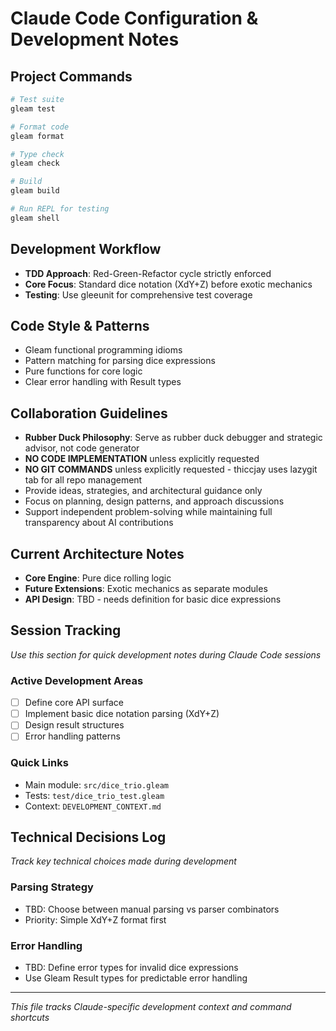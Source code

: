 # Claude Code Configuration & Development Notes

## Project Commands
```bash
# Test suite
gleam test

# Format code  
gleam format

# Type check
gleam check

# Build
gleam build

# Run REPL for testing
gleam shell
```

## Development Workflow
- **TDD Approach**: Red-Green-Refactor cycle strictly enforced
- **Core Focus**: Standard dice notation (XdY+Z) before exotic mechanics
- **Testing**: Use gleeunit for comprehensive test coverage

## Code Style & Patterns
- Gleam functional programming idioms
- Pattern matching for parsing dice expressions
- Pure functions for core logic
- Clear error handling with Result types

## Collaboration Guidelines
- **Rubber Duck Philosophy**: Serve as rubber duck debugger and strategic advisor, not code generator
- **NO CODE IMPLEMENTATION** unless explicitly requested
- **NO GIT COMMANDS** unless explicitly requested - thiccjay uses lazygit tab for all repo management
- Provide ideas, strategies, and architectural guidance only
- Focus on planning, design patterns, and approach discussions
- Support independent problem-solving while maintaining full transparency about AI contributions

## Current Architecture Notes
- **Core Engine**: Pure dice rolling logic
- **Future Extensions**: Exotic mechanics as separate modules
- **API Design**: TBD - needs definition for basic dice expressions

## Session Tracking
*Use this section for quick development notes during Claude Code sessions*

### Active Development Areas
- [ ] Define core API surface
- [ ] Implement basic dice notation parsing (XdY+Z)
- [ ] Design result structures
- [ ] Error handling patterns

### Quick Links
- Main module: `src/dice_trio.gleam`
- Tests: `test/dice_trio_test.gleam`
- Context: `DEVELOPMENT_CONTEXT.md`

## Technical Decisions Log
*Track key technical choices made during development*

### Parsing Strategy
- TBD: Choose between manual parsing vs parser combinators
- Priority: Simple XdY+Z format first

### Error Handling
- TBD: Define error types for invalid dice expressions
- Use Gleam Result types for predictable error handling

---
*This file tracks Claude-specific development context and command shortcuts*